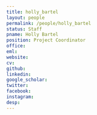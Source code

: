```yaml
---
title: holly_bartel
layout: people
permalink: /people/holly_bartel
status: Staff
pname: Holly Bartel
position: Project Coordinator
office: 
eml: 
website:
cv: 
github:
linkedin:
google_scholar: 
twitter: 
facebook: 
instagram:
desp:
---
```

